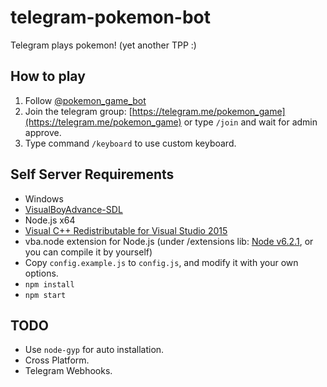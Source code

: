 # telegram-pokemon-bot

Telegram plays pokemon! (yet another TPP :)

## How to play

1. Follow [@pokemon_game_bot](https://telegram.me/pokemon_game_bot)
2. Join the telegram group: [https://telegram.me/pokemon_game](https://telegram.me/pokemon_game) or type `/join` and wait for admin approve.
3. Type command `/keyboard` to use custom keyboard.

## Self Server Requirements

* Windows
* [VisualBoyAdvance-SDL](https://sourceforge.net/projects/vba/)
* Node.js x64
* [Visual C++ Redistributable for Visual Studio 2015](https://www.microsoft.com/en-us/download/details.aspx?id=48145)
* vba.node extension for Node.js (under /extensions lib: [Node v6.2.1](https://nodejs.org/dist/v6.2.1/node-v6.2.1-x64.msi), or you can compile it by yourself)
* Copy `config.example.js` to `config.js`, and modify it with your own options.
* `npm install`
* `npm start`

## TODO

* Use `node-gyp` for auto installation.
* Cross Platform.
* Telegram Webhooks.
